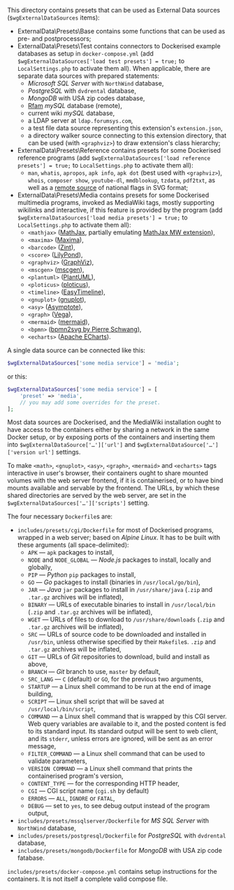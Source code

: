 This directory contains presets that can be used as
External Data sources (`$wgExternalDataSources` items):

 - ExternalData\Presets\Base contains some functions that can be
used as pre- and postprocessors;
 - ExternalData\Presets\Test contains connectors to Dockerised
 example databases as setup in `docker-compose.yml`
(add `$wgExternalDataSources['load test presets'] = true;` to
`LocalSettings.php` to activate them all). When applicable,
there are separate data sources with prepared statements:
   - _Microsoft SQL Server_ with `NorthWind` database,
   - _PostgreSQL_ with `dvdrental` database,
   - _MongoDB_ with USA zip codes database,
   - [Rfam](https://rfam.org/) _mySQL_ database (remote),
   - current wiki _mySQL_ database,
   - a LDAP server at `ldap.forumsys.com`,
   - a test file data source representing this extension's
 `extension.json`,
   - a directory walker source connecting to this extension
 directory, that can be used (with `<graphviz>`) to draw
 extension's class hierarchy;
 - ExternalData\Presets\Reference contains presets for
some Dockerised reference programs
(add `$wgExternalDataSources['load reference presets'] = true;`
to `LocalSettings.php` to activate them all):
   - `man`, `whatis`, `apropos`, `apk info`, `apk dot` (best used
 with `<graphviz>`), `whois`, `composer show`, `youtube-dl`,
 `mmdblookup`, `tzdata`, `pdf2txt`, as well as
 a [remote source](https://github.com/lipis/flag-icons)
 of national flags in SVG format;
 - ExternalData\Presets\Media contains presets for some
Dockerised multimedia programs, invoked as MediaWiki tags,
mostly supporting wikilinks and interactive, if this
feature is provided by the program
(add `$wgExternalDataSources['load media presets'] = true;`
to `LocalSettings.php` to activate them all):
   - `<mathjax>` ([MathJax](https://www.mathjax.org/), partially emulating [MathJax MW extension](https://github.com/alex-mashin/MathJax)),
   - `<maxima>` ([Maxima](https://en.wikipedia.org/wiki/Maxima_(software))),
   - `<barcode>` ([Zint](https://www.zint.org.uk)),
   - `<score>` ([LilyPond](http://lilypond.org/)),
   - `<graphviz>` ([GraphViz](https://graphviz.org/)),
   - `<mscgen>` ([mscgen](https://www.mcternan.me.uk/mscgen/)),
   - `<plantuml>` ([PlantUML](https://plantuml.com)),
   - `<ploticus>` ([ploticus](http://ploticus.sourceforge.net/doc/welcome.html)),
   - `<timeline>` ([EasyTimeline](http://infodisiac.com/Wikipedia/EasyTimeline/Introduction.htm)),
   - `<gnuplot>` ([gnuplot](http://www.gnuplot.info/)),
   - `<asy>` ([Asymptote](https://asymptote.sourceforge.io/)),
   - `<graph>` ([Vega](https://vega.github.io)),
   - `<mermaid>` ([mermaid](https://mermaid-js.github.io)),
   - `<bpmn>` ([bpmn2svg by Pierre Schwang](https://github.com/PierreSchwang/bpmn2svg)),
   - `<echarts>` ([Apache ECharts](https://echarts.apache.org)).

A single data source can be connected like this:
```php
$wgExternalDataSources['some media service'] = 'media';
```
or this:
```php
$wgExternalDataSources['some media service'] = [
    'preset' => 'media',
    // you may add some overrides for the preset.
];
```

Most data sources are Dockerised, and the MediaWiki installation
ought to have access to the containers either by sharing
a network in the same Docker setup, or by exposing ports of the
containers and inserting them into
`$wgExternalDataSource['…']['url']` and
`$wgExternalDataSource['…']['version url']` settings.

To make `<math>`, `<gnuplot>`, `<asy>`, `<graph>`, `<mermaid>` and
`<echarts>` tags interactive in user's browser, their containers
ought to share mounted volumes with the web server frontend,
if it is containerised, or to have bind mounts available
and servable by the frontend. The URLs, by which these shared
directories are served by the web server, are set in the
`$wgExternalDataSources['…']['scripts']` setting.

The four necessary `Dockerfile`s are:
  - `includes/presets/cgi/Dockerfile` for most of Dockerised
programs, wrapped in a web server; based on _Alpine Linux_.
It has to be built with these arguments (all space-delimited):
    - `APK` — `apk` packages to install,
    - `NODE` and `NODE_GLOBAL` — _Node.js_ packages to install,
locally and globally,
    - `PIP` — _Python_ `pip` packages to install,
    - `GO` — _Go_ packages to install
(binaries in `/usr/local/go/bin`),
    - `JAR` — _Java_ `jar` packages to install
in `/usr/share/java` (`.zip` and `.tar.gz` archives will be inflated),
    - `BINARY` — URLs of executable binaries to install
in `/usr/local/bin` (`.zip` and `.tar.gz` archives will be inflated),
    - `WGET` — URLs of files to download to
`/usr/share/downloads` (`.zip` and `.tar.gz` archives will be inflated),
    - `SRC` — URLs of source code to be downloaded and
  installed in `/usr/bin`, unless otherwise specified by their
  `Makefile`s. `.zip` and `.tar.gz` archives will be inflated,
    - `GIT` — URLs of _Git_ repositories to download, build and
install as above,
    - `BRANCH` — _Git_ branch to use, `master` by default,
    - `SRC_LANG` — `C` (default) or `GO`, for the previous two
arguments,
    - `STARTUP` — a Linux shell command to be run at the end of
image building,
    - `SCRIPT` — Linux shell script that will be saved at
`/usr/local/bin/script`,
    - `COMMAND` — a Linux shell command that is wrapped
by this CGI server. Web query variables are available to it,
and the posted content is fed to its standard input. Its standard
output will be sent to web client, and its `stderr`, unless
errors are ignored, will be sent as an error message,
    - `FILTER_COMMAND` — a Linux shell command that can be used
to validate parameters,
    - `VERSION COMMAND` — a Linux shell command that prints
the containerised program's version,
    - `CONTENT_TYPE` — for the corresponding HTTP header,
    - `CGI` — CGI script name (`cgi.sh` by default)
    - `ERRORS` — `ALL`, `IGNORE` or `FATAL`,
    - `DEBUG` — set to `yes`, to see debug output instead of
the program output,
  - `includes/presets/mssqlserver/Dockerfile` for _MS SQL Server_
with `NorthWind` database,
  - `includes/presets/postgresql/Dockerfile` for _PostgreSQL_ with
`dvdrental` database,
  - `includes/presets/mongodb/Dockerfile` for _MongoDB_ with
USA zip code fatabase.

`includes/presets/docker-compose.yml` contains setup instructions
for the containers. It is not itself a complete valid compose
file.
